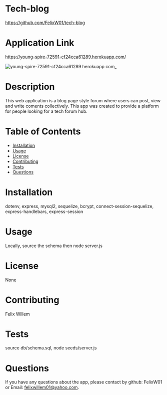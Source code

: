 # Tech-blog

https://github.com/FelixW01/tech-blog

# Application Link

https://young-spire-72591-cf24cca61289.herokuapp.com/

![young-spire-72591-cf24cca61289 herokuapp com_](https://github.com/FelixW01/tech-blog/assets/90164142/9bab5449-03a5-4f0c-9290-4c6711207209)



# Description

This web application is a blog page style forum where users can post, view and write coments collectively. This app was created to provide a platform for people looking for a tech forum hub.

# Table of Contents

- [Installation](#installation)
- [Usage](#usage)
- [License](#license)
- [Contributing](#contributing)
- [Tests](#tests)
- [Questions](#questions)

# Installation

dotenv, express, mysql2, sequelize, bcrypt, connect-session-sequelize, express-handlebars, express-session

# Usage

Locally, source the schema then node server.js

# License

None

# Contributing

Felix Willem

# Tests

source db/schema.sql, node seeds/server.js

# Questions

If you have any questions about the app, please contact by github: FelixW01 or Email: felixwillem01@yahoo.com.
